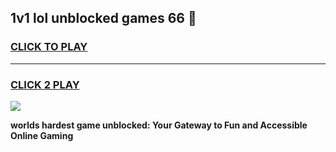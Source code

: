 
## 1v1 lol unblocked games 66 👋
<h3>
<a href="https://premium.freeplayer.one?title=1v1_lol_unblocked_games_66&ref=13F">CLICK TO PLAY</a></h3>
<hr>

<h3>
<a href="https://premium.freeplayer.one?title=1v1_lol_unblocked_games_66&ref=13F">CLICK 2 PLAY</a>
  
</h3>

<a href="https://premium.freeplayer.one?title=1v1_lol_unblocked_games_66&ref=12F/"><img src="https://clearcache.store/games.png"></a>


**worlds hardest game unblocked: Your Gateway to Fun and Accessible Online Gaming**
